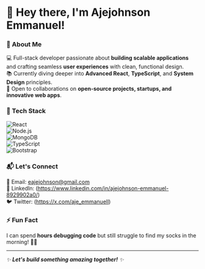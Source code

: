 # 👋 Hey there, I'm Ajejohnson Emmanuel!  

### 🚀 About Me  
💻 Full-stack developer passionate about **building scalable applications** and crafting seamless **user experiences** with clean, functional design.  
📚 Currently diving deeper into **Advanced React**, **TypeScript**, and **System Design** principles.  
🤝 Open to collaborations on **open-source projects, startups, and innovative web apps**.  

### 🔧 Tech Stack  
![React](https://img.shields.io/badge/React-20232A?style=for-the-badge&logo=react&logoColor=61DAFB)  
![Node.js](https://img.shields.io/badge/Node.js-43853D?style=for-the-badge&logo=node.js&logoColor=white)  
![MongoDB](https://img.shields.io/badge/MongoDB-4EA94B?style=for-the-badge&logo=mongodb&logoColor=white)  
![TypeScript](https://img.shields.io/badge/TypeScript-3178C6?style=for-the-badge&logo=typescript&logoColor=white)  
![Bootstrap](https://img.shields.io/badge/Bootstrap-563D7C?style=for-the-badge&logo=bootstrap&logoColor=white)  

### 📬 Let's Connect  
📧 Email: [eajejohnson@gmail.com](mailto:eajejohnson@gmail.com)  
💼 LinkedIn: (https://www.linkedin.com/in/ajejohnson-emmanuel-8929902a0/)  
🐦 Twitter: (https://x.com/aje_emmanuell)  

### ⚡ Fun Fact  
I can spend **hours debugging code** but still struggle to find my socks in the morning! 🧦😂  

---

_✨ **Let's build something amazing together!** ✨_
